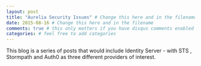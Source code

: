 ```yaml
---
layout: post
title: "Aurelia Security Issues" # Change this here and in the filename
date: 2015-08-16 # Change this here and in the filename
comments: true # this only matters if you have disqus comments enabled in your _config.yml file
categories: # feel free to add categories
---
```


This blog is a series of posts that would include Identity Server - with STS , Stormpath and Auth0 as three different providers of interest.
